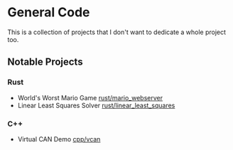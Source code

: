 # General Code

This is a collection of projects that I don't want to dedicate a whole project too.

## Notable Projects

### Rust

- World's Worst Mario Game [rust/mario_webserver](rust/mario_webserver)
- Linear Least Squares Solver [rust/linear_least_squares](rust/linear_least_squares)

### C++

- Virtual CAN Demo [cpp/vcan](cpp/vcan)
